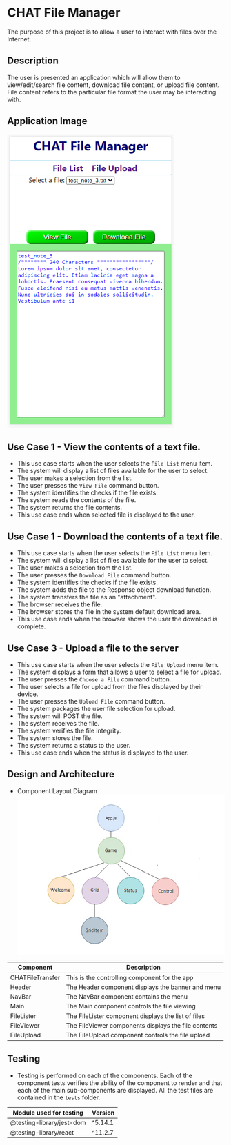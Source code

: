 # CHAT File Manager

The purpose of this project is to allow a user to interact with files over the Internet.

## Description

The user is presented an application which will allow them to view/edit/search file content, download file content, or upload file content. File content refers to the particular file format the user may be interacting with.

## Application Image

![Component Layout](https://github.com/ocsfwarch/chat_file_transfer_client/blob/master/Project_Docs/app_image_1.png)

## Use Case 1 - View the contents of a text file.

- This use case starts when the user selects the `File List` menu item.
- The system will display a list of files available for the user to select.
- The user makes a selection from the list.
- The user presses the `View File` command button.
- The system identifies the checks if the file exists.
- The system reads the contents of the file.
- The system returns the file contents.
- This use case ends when selected file is displayed to the user.

## Use Case 1 - Download the contents of a text file.

- This use case starts when the user selects the `File List` menu item.
- The system will display a list of files available for the user to select.
- The user makes a selection from the list.
- The user presses the `Download File` command button.
- The system identifies the checks if the file exists.
- The system adds the file to the Response object download function.
- The system transfers the file as an "attachment".
- The browser receives the file.
- The browser stores the file in the system default download area.
- This use case ends when the browser shows the user the download is complete.

## Use Case 3 - Upload a file to the server

- This use case starts when the user selects the `File Upload` menu item.
- The system displays a form that allows a user to select a file for upload.
- The user presses the `Choose a File` command button.
- The user selects a file for upload from the files displayed by their device.
- The user presses the `Upload File` command button.
- The system packages the user file selection for upload.
- The system will POST the file.
- The system receives the file.
- The system verifies the file integrity.
- The system stores the file.
- The system returns a status to the user.
- This use case ends when the status is displayed to the user.

## Design and Architecture

- Component Layout Diagram
  ![Component Layout](https://github.com/ocsfwarch/tic_tac_toe/blob/master/Project_Docs/component_layout.png)

| Component        | Description                                          |
| ---------------- | ---------------------------------------------------- |
| CHATFileTransfer | This is the controlling component for the app        |
| Header           | The Header component displays the banner and menu    |
| NavBar           | The NavBar component contains the menu               |
| Main             | The Main component controls the file viewing         |
| FileLister       | The FileLister component displays the list of files  |
| FileViewer       | The FileViewer components displays the file contents |
| FileUpload       | The FileUpload component controls the file upload    |

## Testing

- Testing is performed on each of the components. Each of the component tests verifies the ability of the component to render and that each of the main sub-components are displayed. All the test files are contained in the `tests` folder.

| Module used for testing   | Version |
| ------------------------- | ------- |
| @testing-library/jest-dom | ^5.14.1 |
| @testing-library/react    | ^11.2.7 |
